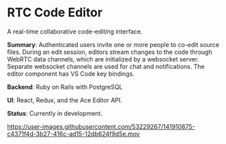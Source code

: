 

# RTC Code Editor

A real-time collaborative code-editing interface.

**Summary**: Authenticated users invite one or more people to co-edit source files. During an edit session, editors stream changes to the code through WebRTC data channels, which are initialized by a websocket server. Separate websocket channels are used for chat and notifications. The editor component has VS Code key bindings.

**Backend**: Ruby on Rails with PostgreSQL

**UI**: React, Redux, and the Ace Editor API.

**Status**: Currently in development.

https://user-images.githubusercontent.com/53229267/141910875-c4371f4d-3b27-416c-ad15-12db624f9d5e.mov

